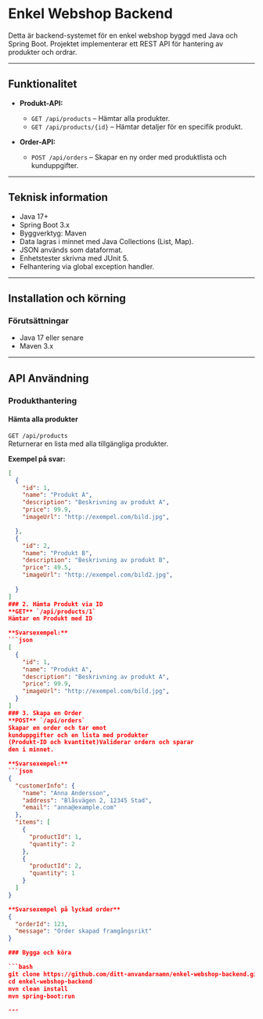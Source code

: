 # Enkel Webshop Backend

Detta är backend-systemet för en enkel webshop byggd med Java och Spring Boot. Projektet implementerar ett REST API för hantering av produkter och ordrar.

---

## Funktionalitet

- **Produkt-API:**
    - `GET /api/products` – Hämtar alla produkter.
    - `GET /api/products/{id}` – Hämtar detaljer för en specifik produkt.

- **Order-API:**
    - `POST /api/orders` – Skapar en ny order med produktlista och kunduppgifter.

---

## Teknisk information

- Java 17+
- Spring Boot 3.x
- Byggverktyg: Maven
- Data lagras i minnet med Java Collections (List, Map).
- JSON används som dataformat.
- Enhetstester skrivna med JUnit 5.
- Felhantering via global exception handler.

---

## Installation och körning

### Förutsättningar

- Java 17 eller senare
- Maven 3.x

---
## API Användning

### Produkthantering

#### Hämta alla produkter
`GET /api/products`  
Returnerar en lista med alla tillgängliga produkter.

**Exempel på svar:**
```json
[
  {
    "id": 1,
    "name": "Produkt A",
    "description": "Beskrivning av produkt A",
    "price": 99.9,
    "imageUrl": "http://exempel.com/bild.jpg",

  },
  {
    "id": 2,
    "name": "Produkt B",
    "description": "Beskrivning av produkt B",
    "price": 49.5,
    "imageUrl": "http://exempel.com/bild2.jpg",
    
  }
]
### 2. Hämta Produkt via ID  
**GET** `/api/products/1`  
Hämtar en Produkt med ID

**Svarsexempel:**
```json
[
  {
    "id": 1,
    "name": "Produkt A",
    "description": "Beskrivning av produkt A",
    "price": 99.9,
    "imageUrl": "http://exempel.com/bild.jpg",
  }
]
### 3. Skapa en Order 
**POST** `/api/orders`  
Skapar en order och tar emot 
kunduppgifter och en lista med produkter 
(Produkt-ID och kvantitet)Validerar ordern och sparar 
den i minnet.

**Svarsexempel:**
```json
{
  "customerInfo": {
    "name": "Anna Andersson",
    "address": "Blåsvägen 2, 12345 Stad",
    "email": "anna@example.com"
  },
  "items": [
    {
      "productId": 1,
      "quantity": 2
    },
    {
      "productId": 2,
      "quantity": 1
    }
  ]
}

**Svarsexempel på lyckad order**
{
  "orderId": 123,
  "message": "Order skapad framgångsrikt"
}

### Bygga och köra

```bash
git clone https://github.com/ditt-anvandarnamn/enkel-webshop-backend.git
cd enkel-webshop-backend
mvn clean install
mvn spring-boot:run

---
